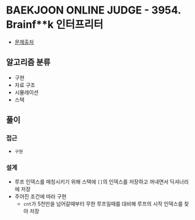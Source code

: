 # BAEKJOON ONLINE JUDGE - 3954. Brainf\*\*k 인터프리터

- [문제출처](https://www.acmicpc.net/problem/3954 '3954. Brainf**k 인터프리터')

## 알고리즘 분류

- 구현
- 자료 구조
- 시뮬레이션
- 스택

## 풀이

### 접근

- `구현`

### 설계

- 루프 인덱스를 매칭시키기 위해 스택에 `[]`의 인덱스를 저장하고 꺼내면서 딕셔너리에 저장
- 주어진 조건에 따라 구현
  - `cnt`가 5천만을 넘어갈때부터 무한 루프일때를 대비해 루프의 시작 인덱스를 찾아 저장
